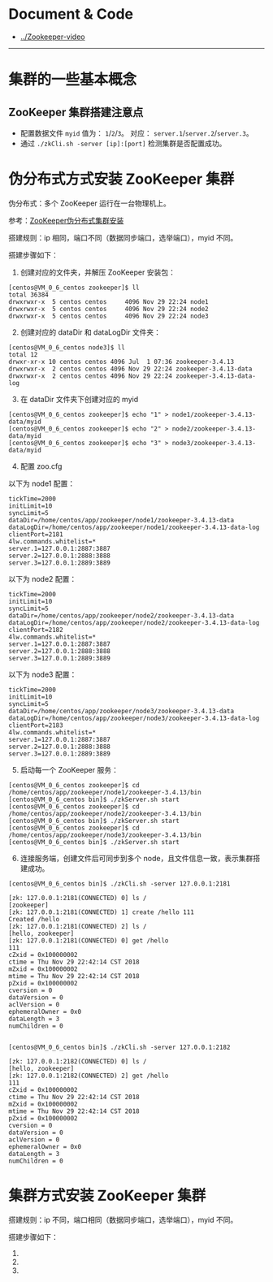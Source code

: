 # Document & Code

* [../Zookeeper-video](https://github.com/zozospider/note/blob/master/distributed/ZooKeeper/ZooKeeper-video.md)

---

# 集群的一些基本概念

## ZooKeeper 集群搭建注意点

* 配置数据文件 `myid` 值为： `1`/`2`/`3`。 对应： `server.1`/`server.2`/`server.3`。
* 通过 `./zkCli.sh -server [ip]:[port]` 检测集群是否配置成功。

# 伪分布式方式安装 ZooKeeper 集群

伪分布式：多个 ZooKeeper 运行在一台物理机上。

参考：[ZooKeeper伪分布式集群安装](https://my.oschina.net/vbird/blog/384043)

搭建规则：ip 相同，端口不同（数据同步端口，选举端口），myid 不同。

搭建步骤如下：

1. 创建对应的文件夹，并解压 ZooKeeper 安装包：
```
[centos@VM_0_6_centos zookeeper]$ ll
total 36384
drwxrwxr-x  5 centos centos     4096 Nov 29 22:24 node1
drwxrwxr-x  5 centos centos     4096 Nov 29 22:24 node2
drwxrwxr-x  5 centos centos     4096 Nov 29 22:24 node3
```

2. 创建对应的 dataDir 和 dataLogDir 文件夹：
```
[centos@VM_0_6_centos node3]$ ll
total 12
drwxr-xr-x 10 centos centos 4096 Jul  1 07:36 zookeeper-3.4.13
drwxrwxr-x  2 centos centos 4096 Nov 29 22:24 zookeeper-3.4.13-data
drwxrwxr-x  2 centos centos 4096 Nov 29 22:24 zookeeper-3.4.13-data-log
```

3. 在 dataDir 文件夹下创建对应的 myid
```
[centos@VM_0_6_centos zookeeper]$ echo "1" > node1/zookeeper-3.4.13-data/myid
[centos@VM_0_6_centos zookeeper]$ echo "2" > node2/zookeeper-3.4.13-data/myid
[centos@VM_0_6_centos zookeeper]$ echo "3" > node3/zookeeper-3.4.13-data/myid
```

4. 配置 zoo.cfg

以下为 node1 配置：
```
tickTime=2000
initLimit=10
syncLimit=5
dataDir=/home/centos/app/zookeeper/node1/zookeeper-3.4.13-data
dataLogDir=/home/centos/app/zookeeper/node1/zookeeper-3.4.13-data-log
clientPort=2181
4lw.commands.whitelist=*
server.1=127.0.0.1:2887:3887
server.2=127.0.0.1:2888:3888
server.3=127.0.0.1:2889:3889
```

以下为 node2 配置：
```
tickTime=2000
initLimit=10
syncLimit=5
dataDir=/home/centos/app/zookeeper/node2/zookeeper-3.4.13-data
dataLogDir=/home/centos/app/zookeeper/node2/zookeeper-3.4.13-data-log
clientPort=2182
4lw.commands.whitelist=*
server.1=127.0.0.1:2887:3887
server.2=127.0.0.1:2888:3888
server.3=127.0.0.1:2889:3889
```

以下为 node3 配置：
```
tickTime=2000
initLimit=10
syncLimit=5
dataDir=/home/centos/app/zookeeper/node3/zookeeper-3.4.13-data
dataLogDir=/home/centos/app/zookeeper/node3/zookeeper-3.4.13-data-log
clientPort=2183
4lw.commands.whitelist=*
server.1=127.0.0.1:2887:3887
server.2=127.0.0.1:2888:3888
server.3=127.0.0.1:2889:3889
```

5. 启动每一个 ZooKeeper 服务：
```
[centos@VM_0_6_centos zookeeper]$ cd /home/centos/app/zookeeper/node1/zookeeper-3.4.13/bin
[centos@VM_0_6_centos bin]$ ./zkServer.sh start
[centos@VM_0_6_centos zookeeper]$ cd /home/centos/app/zookeeper/node2/zookeeper-3.4.13/bin
[centos@VM_0_6_centos bin]$ ./zkServer.sh start
[centos@VM_0_6_centos zookeeper]$ cd /home/centos/app/zookeeper/node3/zookeeper-3.4.13/bin
[centos@VM_0_6_centos bin]$ ./zkServer.sh start
```

6. 连接服务端，创建文件后可同步到多个 node，且文件信息一致，表示集群搭建成功。
```
[centos@VM_0_6_centos bin]$ ./zkCli.sh -server 127.0.0.1:2181

[zk: 127.0.0.1:2181(CONNECTED) 0] ls /
[zookeeper]
[zk: 127.0.0.1:2181(CONNECTED) 1] create /hello 111
Created /hello
[zk: 127.0.0.1:2181(CONNECTED) 2] ls /
[hello, zookeeper]
[zk: 127.0.0.1:2181(CONNECTED) 0] get /hello
111
cZxid = 0x100000002
ctime = Thu Nov 29 22:42:14 CST 2018
mZxid = 0x100000002
mtime = Thu Nov 29 22:42:14 CST 2018
pZxid = 0x100000002
cversion = 0
dataVersion = 0
aclVersion = 0
ephemeralOwner = 0x0
dataLength = 3
numChildren = 0


[centos@VM_0_6_centos bin]$ ./zkCli.sh -server 127.0.0.1:2182

[zk: 127.0.0.1:2182(CONNECTED) 0] ls /
[hello, zookeeper]
[zk: 127.0.0.1:2182(CONNECTED) 2] get /hello
111
cZxid = 0x100000002
ctime = Thu Nov 29 22:42:14 CST 2018
mZxid = 0x100000002
mtime = Thu Nov 29 22:42:14 CST 2018
pZxid = 0x100000002
cversion = 0
dataVersion = 0
aclVersion = 0
ephemeralOwner = 0x0
dataLength = 3
numChildren = 0
```

# 集群方式安装 ZooKeeper 集群

搭建规则：ip 不同，端口相同（数据同步端口，选举端口），myid 不同。

搭建步骤如下：

1. 


2. 


3. 


